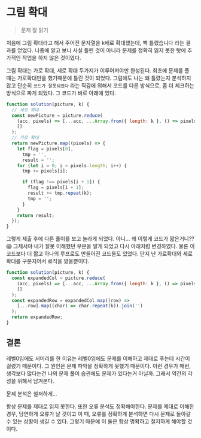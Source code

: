 # 그림 확대

> 문제 잘 읽기

처음에 그림 확대라고 해서 주어진 문자열을 k배로 확대했는데, 삑 틀렸습니다 라는 결과를 얻었다. 나중에 알고 보니 사실 틀린 것이 아니라 문제를 정확히 읽지 못한 탓에 추가적인 작업을 하지 않은 것이였다.

그림 확대는 가로 확대, 세로 확대 두가지가 이루어져야만 완성된다. 최초에 문제를 풀 때는 가로확대만을 했기때문에 틀린 것이 되었다. 그럼에도 나는 왜 틀렸는지 분석하지 않고 단순히 `코드가 잘못되었다` 라는 직감에 의해서 코드를 다른 방식으로, 좀 더 체크하는 방식으로 짜게 되었다. 그 코드가 바로 아래에 있다.

```js
function solution(picture, k) {
  // 세로 확대
  const newPicture = picture.reduce(
    (acc, pixels) => [...acc, ...Array.from({ length: k }, () => pixels)],
    []
  );
  // 가로 확대
  return newPicture.map((pixels) => {
    let flag = pixels[0],
      tmp = '',
      result = '';
    for (let i = 0; i < pixels.length; i++) {
      tmp += pixels[i];

      if (flag !== pixels[i + 1]) {
        flag = pixels[i + 1];
        result += tmp.repeat(k);
        tmp = '';
      }
    }
    return result;
  });
}
```

그렇게 제출 후에 다른 풀이를 보고 놀라게 되었다. 아니... 왜 이렇게 코드가 짧은거니?? 😱
그제서야 내가 잘못 이해했던 부분을 알게 되었고 다시 아래처럼 변경하였다. 물론 이 코드보다 더 짧고 하나의 루프로도 만들어진 코드들도 있었다. 단지 난 가로확대와 세로확대를 구분지어서 로직을 짰을뿐이다.

```js
function solution(picture, k) {
  const expandedCol = picture.reduce(
    (acc, pixels) => [...acc, ...Array.from({ length: k }, () => pixels)],
    []
  );
  const expandedRow = expandedCol.map((row) =>
    [...row].map((char) => char.repeat(k)).join('')
  );
  return expandedRow;
}
```

## 결론

레벨0임에도 서머리를 한 이유는 레벨0임에도 문제를 이해하고 제대로 푸는데 시간이 걸렸기 때문이다. 그 원인은 문제 파악을 정확하게 못했기 때문이다. 이런 경우가 매번, 생각보다 많다는건 나의 문제 풀이 습관에도 문제가 있다는거 아닐까. 그래서 약간의 각성을 위해서 남겨본다.

문제 분석은 철저하게...

항상 문제를 제대로 읽지 못한다. 또한 오류 분석도 정확해야한다. 문제를 제대로 이해한 경우, 당연하게 오류가 날 것이고 이 때, 오류를 정확하게 분석하면 다시 문제로 돌아갈 수 있는 상황이 생길 수 있다. 그렇기 때문에 이 둘은 항상 명확하고 철저하게 해야할 것이다.
